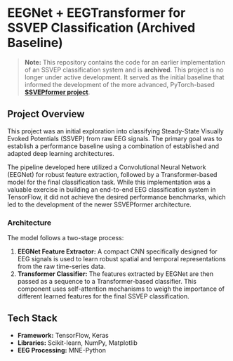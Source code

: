 # EEGNet + EEGTransformer for SSVEP Classification (Archived Baseline)

> **Note:** This repository contains the code for an earlier implementation of an SSVEP classification system and is **archived**. This project is no longer under active development. It served as the initial baseline that informed the development of the more advanced, PyTorch-based **[SSVEPformer project](https://github.com/Iksiboi777/SSVEPformer-GNN-Modal)**.

## Project Overview

This project was an initial exploration into classifying Steady-State Visually Evoked Potentials (SSVEP) from raw EEG signals. The primary goal was to establish a performance baseline using a combination of established and adapted deep learning architectures.

The pipeline developed here utilized a Convolutional Neural Network (EEGNet) for robust feature extraction, followed by a Transformer-based model for the final classification task. While this implementation was a valuable exercise in building an end-to-end EEG classification system in TensorFlow, it did not achieve the desired performance benchmarks, which led to the development of the newer SSVEPformer architecture.

### Architecture

The model follows a two-stage process:

1.  **EEGNet Feature Extractor:** A compact CNN specifically designed for EEG signals is used to learn robust spatial and temporal representations from the raw time-series data.
2.  **Transformer Classifier:** The features extracted by EEGNet are then passed as a sequence to a Transformer-based classifier. This component uses self-attention mechanisms to weigh the importance of different learned features for the final SSVEP classification.

## Tech Stack

* **Framework:** TensorFlow, Keras
* **Libraries:** Scikit-learn, NumPy, Matplotlib
* **EEG Processing:** MNE-Python
